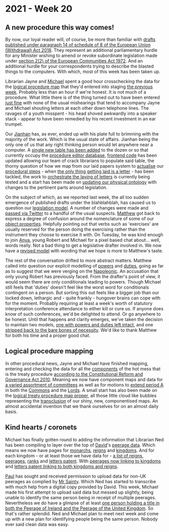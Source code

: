 # 2021 - Week 20

## A new procedure this way comes!

By now, our loyal reader will, of course, be more than familiar with [drafts published under paragraph 14 of schedule of 8 of the European Union (Withdrawal) Act 2018](https://www.legislation.gov.uk/ukpga/2018/16/schedule/8/enacted#schedule-8-paragraph-14). They represent an additional parliamentary hurdle for any Minister wishing to amend or revoke subordinate legislation made under [section 2(2) of the European Communities Act 1972](https://www.legislation.gov.uk/ukpga/1972/68/section/2/2020-01-31#section-2-2). And an additional hurdle for your correspondents trying to describe the blasted things to the computers. With which, most of this week has been taken up.

Librarian Jayne and [Michael](https://twitter.com/fantasticlife) spent a good hour crosschecking the  data for the [logical procedure map](https://ukparliament.github.io/ontologies/procedure/flowcharts/published-drafts-under-euwa/logic-gates/published-drafts-under-euwa.pdf) that they'd entered into staging [the previous week](https://ukparliament.github.io/ontologies/meta/weeknotes/2021/19/). Probably less than an hour if we're honest. It is not much of a procedure. What little there is of the thing turned out to have been entered [just fine](https://trello.com/c/CUY4soyO/21-check-step-type-procedure-in-staging) with none of the usual mishearings that tend to accompany Jayne and Michael shouting letters at each other down telephone lines. The ravages of a youth misspent - his head shoved awkwardly into a speaker stack - appear to have been remedied by his recent investment in an ear trumpet.

Our [Jianhan](https://twitter.com/jianhanzhu) has, as ever, ended up with his plate full to brimming with the majority of the work. Which is the usual state of affairs. Jianhan being the only one of us that any right thinking person would let anywhere near a computer. A [single new table has been added](https://trello.com/c/ZtzHLR02/1-new-table-in-editor-database-for-published-drafts) to the dozen or so that currently occupy the [procedure editor database](https://github.com/ukparliament/ontologies/blob/master/procedure/meta/editor/schema.png), [frontend code](https://trello.com/c/qu14MVE8/15-interface-to-populate-published-drafts-in-procedure-editor-database) has been updated allowing our team of crack librarians to populate said table, the thorny question of how we map from our laid papers system to [actualise](https://ukparliament.github.io/ontologies/procedure/procedure-ontology.html#d4e308) our [procedural steps](https://ukparliament.github.io/ontologies/procedure/procedure-ontology.html#d4e175) - when [the only thing getting laid is a letter](https://trello.com/c/xrmeh1VZ/4-how-do-we-deal-with-the-letter-being-laid-but-not-the-paper) - has been tackled, the work to [orchestrate the laying of letters](https://trello.com/c/PKOM0nRl/8-adjust-orchestration-to-pull-in-published-drafts) is currently being tested and a start has been made on [updating our physical ontology](https://trello.com/c/Jrysyf83/7-add-published-drafts-to-physical-ontology) with changes to the pertinent parts around legislation.

On the subject of which, as we reported last week, the all too sudden emergence of published drafts under the blahblahblah, has caused us to question our [legislation model](https://ukparliament.github.io/ontologies/legislation/legislation-ontology.html). A number of changes were made and [passed via Twitter](https://twitter.com/fantasticlife/status/1392802543357603842) to a handful of the usual suspects. [Matthew](https://twitter.com/mattwadd) got back to express a degree of confusion around the nomenclature of some of our [object properties](https://www.w3.org/TR/owl-ref/#ObjectProperty-def). Helpfully pointing out that verbs such as 'exercises' are usually reserved for the person doing the exercising rather than the instrument they choose to exercise it with. On Tuesday, he was kind enough to join [Anya](https://twitter.com/bitten_), young Robert and Michael for a pixel based chat about... well, words really. Not a bad thing to get a legislative drafter involved in. We now have a [revised model](https://ukparliament.github.io/ontologies/legislation/power-duty-decant/legislation-ontology.html) with wording that we hope is more to Matthew's taste.

The rest of the conversation drifted to more abstract matters. Matthew called into question our explicit modelling of [powers](https://ukparliament.github.io/ontologies/legislation/power-duty-decant/legislation-ontology.html#d4e168) and [duties](https://ukparliament.github.io/ontologies/legislation/power-duty-decant/legislation-ontology.html#d4e275), going as far as to suggest that we were verging on the [Napoleonic](https://en.wikipedia.org/wiki/Napoleonic_Code). An accusation that only young Robert has previously faced. From the drafter's point of view, it would seem there are only conditionals leading to powers. Though Michael still feels that 'duties' doesn't feel like the worst word for conditionals contingent on a person. But sorting this out feels like a bigger job than our locked down, lethargic and - quite frankly - hungover brains can cope with for the moment. Probably requiring at least a week's worth of statutory interpretation conference attendance to either kill or cure us. If anyone does know of such conferences, we'd be delighted to attend. Or go anywhere to be honest. Until that happens and clarity emerges, we've taken the decision to maintain two models, [one with powers and duties left intact](https://ukparliament.github.io/ontologies/legislation/power-duty-decant/legislation-ontology.html), and one [stripped back to the bare bones of necessity](https://ukparliament.github.io/ontologies/legislation/legislation-ontology.html). We'd like to thank Matthew for both his time and a proper good chat.

## Logical procedure mapping

In other procedural news, Jayne and Michael have finished mapping, entering and checking the data for all the [components](https://github.com/ukparliament/ontologies/tree/master/procedure/flowcharts/crag-treaties/logic-gates/components) of the hot mess that is the treaty procedure [according to the Constitutional Reform and Governance Act 2010](https://www.legislation.gov.uk/ukpga/2010/25/part/2). Meaning we now have component maps and data for [a varied assortment of committees](https://trello.com/c/Jao1oZtH/18-remap-crag-treaty-committees) as well as for motions to [extend period A](https://www.legislation.gov.uk/ukpga/2010/25/part/2#section-21-1) in both the [Commons](https://trello.com/c/mtumLVqM/132-commons-motion-extend) and the [Lords](https://trello.com/c/VsHLN1LA/133-lords-motion-extend). A small start has also been made on the [logical treaty procedure map proper](https://ukparliament.github.io/ontologies/procedure/flowcharts/crag-treaties/logic-gates/crag-treaties.pdf), all those little cloud like bubbles representing the [transclusion](https://en.wikipedia.org/wiki/Transclusion) of our shiny, new, componentised maps. An almost accidental invention that we thank ourselves for on an almost daily basis.

## Kind hearts / coronets

Michael has finally gotten round to adding the information that Librarian Ned has been compiling to layer over the top of [David](https://twitter.com/clerkly)'s [peerage data](https://api.parliament.uk/peerages). Which means we now have pages for [monarchs](https://api.parliament.uk/peerages/monarchs), [reigns](https://api.parliament.uk/peerages/reigns) and [kingdoms](https://api.parliament.uk/peerages/kingdoms). And for each kingdom - or at least those we have data for - [a list of reigns](https://api.parliament.uk/peerages/kingdoms/3/reigns), [peerages](https://api.parliament.uk/peerages/kingdoms/3/peerages/a-z/a), [ranks](https://api.parliament.uk/peerages/kingdoms/3/ranks) and [letters patent](https://api.parliament.uk/peerages/kingdoms/3/letters-patent). With [peerages now linking to kingdoms](https://api.parliament.uk/peerages/peerages/3120) and [letters patent linking to both kingdoms and reigns](https://api.parliament.uk/peerages/letters-patent/2946).

[Paul](https://twitter.com/pseaward1) has sought and received permission to upload data for non-UK peerages as complied by [Mr Sainty](https://en.wikipedia.org/wiki/John_Sainty_(civil_servant)). Which Ned has started to transcribe with much help from a digital copy provided by David. This week, Michael made his first attempt to upload said data but messed up slightly, being unable to identify the same person being in receipt of multiple peerages. Nevertheless we do have a glimpse of at least [one person holding a title in both the Peerage of Ireland and the Peerage of the United Kingdom](https://api.parliament.uk/peerages/people/279). So that's rather splendid. Ned and Michael plan to meet next week and come up with a new plan for identifying people being the same person. Nobody ever said clean data was easy.